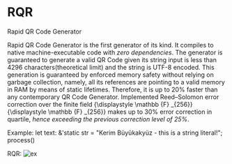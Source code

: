 # RQR
Rapid QR Code Generator

Rapid QR Code Generator is the first generator of its kind. It compiles to native machine-executable code with *zero dependencies*. The generator is guaranteed to generate a valid QR Code given its string input is less than 4296 characters(theoretical limit) and the string is UTF-8 encoded. This generation is guaranteed by enforced memory safety without relying on garbage collection, namely, all its references are pointing to a valid memory in RAM by means of static lifetimes. Therefore, it is up to 20% faster than any contemporary QR Code Generator. Implemented Reed–Solomon error correction over the finite field {\displaystyle \mathbb {F} _{256}}{\displaystyle \mathbb {F} _{256}} makes up to 30% error correction in quartile, *hence exceeding the previous correction level of 25%*. 

Example:
let text: &'static str = "Kerim Büyükakyüz - this is a string literal!";
process()

RQR:
![ex](https://user-images.githubusercontent.com/99087793/177833176-ecd3d71c-a0b4-4ce6-8d7f-3dcd622c3a13.png)
